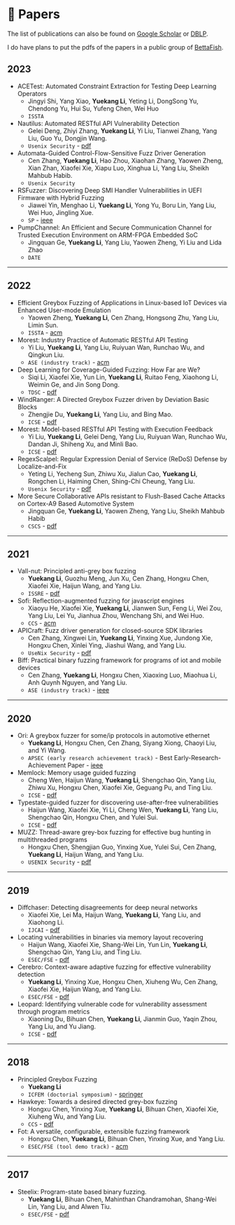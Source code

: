 # 📝 Papers

The list of publications can also be found on [Google Scholar](https://scholar.google.com/citations?user=tuJEDb4AAAAJ&hl=en) or [DBLP](https://dblp.org/pid/204/3729.html).

I do have plans to put the pdfs of the papers in a public group of [BettaFish](https://www.bettafish.cc/).

## 2023

- ACETest: Automated Constraint Extraction for Testing Deep Learning Operators
  - Jingyi Shi, Yang Xiao, **Yuekang Li**, Yeting Li, DongSong Yu, Chendong Yu, Hui Su, Yufeng Chen, Wei Huo
  - `ISSTA`
- Nautilus: Automated RESTful API Vulnerability Detection
  - Gelei Deng, Zhiyi Zhang, **Yuekang Li**, Yi Liu, Tianwei Zhang, Yang Liu, Guo Yu, Dongjin Wang.
  - `Usenix Security` - [pdf](https://www.usenix.org/system/files/sec23fall-prepub-592-deng-gelei.pdf)
- Automata-Guided Control-Flow-Sensitive Fuzz Driver Generation
  - Cen Zhang, **Yuekang Li**, Hao Zhou, Xiaohan Zhang, Yaowen Zheng, Xian Zhan, Xiaofei Xie, Xiapu Luo, Xinghua Li, Yang Liu, Sheikh Mahbub Habib.
  - `Usenix Security` 
- RSFuzzer: Discovering Deep SMI Handler Vulnerabilities in UEFI Firmware with Hybrid Fuzzing
  - Jiawei Yin, Menghao Li, **Yuekang Li**, Yong Yu, Boru Lin, Yang Liu, Wei Huo, Jingling Xue.
  - `SP` - [ieee](https://www.computer.org/csdl/proceedings-article/sp/2023/933600b765/1Js0Ek1SE6c)
- PumpChannel: An Efficient and Secure Communication Channel for Trusted Execution Environment on ARM-FPGA Embedded SoC
  - Jingquan Ge, **Yuekang Li**, Yang Liu, Yaowen Zheng, Yi Liu and Lida Zhao
  - `DATE`

---
  
## 2022

- Efficient Greybox Fuzzing of Applications in Linux-based IoT Devices via Enhanced User-mode Emulation
  - Yaowen Zheng, **Yuekang Li**, Cen Zhang, Hongsong Zhu, Yang Liu, Limin Sun.
  - `ISSTA` - [acm](https://dl.acm.org/doi/10.1145/3533767.3534414)
- Morest: Industry Practice of Automatic RESTful API Testing
  - Yi Liu, **Yuekang Li**, Yang Liu, Ruiyuan Wan, Runchao Wu, and Qingkun Liu.
  - `ASE (industry track)` - [acm](https://dl.acm.org/doi/10.1145/3551349.3559498)
- Deep Learning for Coverage-Guided Fuzzing: How Far are We?
  - Siqi Li, Xiaofei Xie, Yun Lin, **Yuekang Li**, Ruitao Feng, Xiaohong Li, Weimin Ge, and Jin Song Dong.
  - `TDSC` - [pdf](https://research-repository.griffith.edu.au/bitstream/10072/418637/2/Dong3587183-Accepted.pdf)
- WindRanger: A Directed Greybox Fuzzer driven by Deviation Basic Blocks
  - Zhengjie Du, **Yuekang Li**, Yang Liu, and Bing Mao.
  - `ICSE` - [pdf](http://seclab.nju.edu.cn/paper/ICSE22_windranger.pdf)
- Morest: Model-based RESTful API Testing with Execution Feedback
  - Yi Liu, **Yuekang Li**, Gelei Deng, Yang Liu, Ruiyuan Wan, Runchao Wu, Dandan Ji, Shiheng Xu, and Minli Bao.
  - `ICSE` - [pdf](https://arxiv.org/pdf/2204.12148.pdf)
- RegexScalpel: Regular Expression Denial of Service (ReDoS) Defense by Localize-and-Fix
  - Yeting Li, Yecheng Sun, Zhiwu Xu, Jialun Cao, **Yuekang Li**, Rongchen Li, Haiming Chen, Shing-Chi Cheung, Yang Liu.
  - `Usenix Security` - [pdf](https://www.usenix.org/conference/usenixsecurity22/presentation/li-yeting)
- More Secure Collaborative APIs resistant to Flush-Based Cache Attacks on Cortex-A9 Based Automotive System
  - Jingquan Ge, **Yuekang Li**, Yaowen Zheng, Yang Liu, Sheikh Mahbub Habib
  - `CSCS` - [pdf](https://dl.acm.org/doi/10.1145/3568160.3570227)

---

## 2021

- Vall-nut: Principled anti-grey box fuzzing
  - **Yuekang Li**, Guozhu Meng, Jun Xu, Cen Zhang, Hongxu Chen, Xiaofei Xie, Haijun Wang, and Yang Liu.
  - `ISSRE` - [pdf](https://impillar.github.io/files/issre2021vallnut.pdf)
- Sofi: Reflection-augmented fuzzing for javascript engines
  - Xiaoyu He, Xiaofei Xie, **Yuekang Li**, Jianwen Sun, Feng Li, Wei Zou, Yang Liu, Lei Yu, Jianhua Zhou, Wenchang Shi, and Wei Huo.
  - `CCS` - [acm](https://dl.acm.org/doi/pdf/10.1145/3460120.3484823)
- APICraft: Fuzz driver generation for closed-source SDK libraries
  - Cen Zhang, Xingwei Lin, **Yuekang Li**, Yinxing Xue, Jundong Xie, Hongxu Chen, Xinlei Ying, Jiashui Wang, and Yang Liu.
  - `UseNix Security` - [pdf](https://www.usenix.org/system/files/sec21-zhang-cen.pdf)
- Biff: Practical binary fuzzing framework for programs of iot and mobile devices
  - Cen Zhang, **Yuekang Li**, Hongxu Chen, Xiaoxing Luo, Miaohua Li, Anh Quynh Nguyen, and Yang Liu.
  - `ASE (industry track)` - [ieee](https://ieeexplore.ieee.org/document/9678910)

---

## 2020

- Ori: A greybox fuzzer for some/ip protocols in automotive ethernet
  - **Yuekang Li**, Hongxu Chen, Cen Zhang, Siyang Xiong, Chaoyi Liu, and Yi Wang.
  - `APSEC (early research achievement track)` - Best Early-Research-Achievement Paper - [ieee](https://ieeexplore.ieee.org/document/9359273)
- Memlock: Memory usage guided fuzzing
  - Cheng Wen, Haijun Wang, **Yuekang Li**, Shengchao Qin, Yang Liu, Zhiwu Xu, Hongxu Chen, Xiaofei Xie, Geguang Pu, and Ting Liu.
  - `ICSE` - [pdf](https://research.tees.ac.uk/ws/files/15892032/icse2020_memlock.pdf)
- Typestate-guided fuzzer for discovering use-after-free vulnerabilities
  - Haijun Wang, Xiaofei Xie, Yi Li, Cheng Wen, **Yuekang Li**, Yang Liu, Shengchao Qin, Hongxu Chen, and Yulei Sui.
  - `ICSE` - [pdf](https://research.tees.ac.uk/ws/files/15892109/icse2020_uafl.pdf)
- MUZZ: Thread-aware grey-box fuzzing for effective bug hunting in multithreaded programs
  - Hongxu Chen, Shengjian Guo, Yinxing Xue, Yulei Sui, Cen Zhang, **Yuekang Li**, Haijun Wang, and Yang Liu.
  - `USENIX Security` - [pdf](https://arxiv.org/pdf/2007.15943.pdf)


---

## 2019

- Diffchaser: Detecting disagreements for deep neural networks
  - Xiaofei Xie, Lei Ma, Haijun Wang, **Yuekang Li**, Yang Liu, and Xiaohong Li.
  - `IJCAI` - [pdf](https://www.ijcai.org/proceedings/2019/0800.pdf)
- Locating vulnerabilities in binaries via memory layout recovering
  - Haijun Wang, Xiaofei Xie, Shang-Wei Lin, Yun Lin, **Yuekang Li**, Shengchao Qin, Yang Liu, and Ting Liu.
  - `ESEC/FSE` - [pdf](https://ink.library.smu.edu.sg/cgi/viewcontent.cgi?article=8069&context=sis_research)
- Cerebro: Context-aware adaptive fuzzing for effective vulnerability detection
  - **Yuekang Li**, Yinxing Xue, Hongxu Chen, Xiuheng Wu, Cen Zhang, Xiaofei Xie, Haijun Wang, and Yang Liu.
  - `ESEC/FSE` - [pdf](https://ink.library.smu.edu.sg/cgi/viewcontent.cgi?article=8075&context=sis_research)
- Leopard: Identifying vulnerable code for vulnerability assessment through program metrics
  - Xiaoning Du, Bihuan Chen, **Yuekang Li**, Jianmin Guo, Yaqin Zhou, Yang Liu, and Yu Jiang.
  - `ICSE` - [pdf](http://arxiv.org/pdf/1901.11479)

---

## 2018

- Principled Greybox Fuzzing
  - **Yuekang Li**
  - `ICFEM (doctorial symposium)` - [springer](https://link.springer.com/chapter/10.1007/978-3-030-02450-5_34)
- Hawkeye: Towards a desired directed grey-box fuzzing
  - Hongxu Chen, Yinxing Xue, **Yuekang Li**, Bihuan Chen, Xiaofei Xie, Xiuheng Wu, and Yang Liu.
  - `CCS` - [pdf](https://ink.library.smu.edu.sg/cgi/viewcontent.cgi?article=8066&context=sis_research)
- Fot: A versatile, configurable, extensible fuzzing framework
  - Hongxu Chen, **Yuekang Li**, Bihuan Chen, Yinxing Xue, and Yang Liu.
  - `ESEC/FSE (tool demo track)` - [acm](https://dl.acm.org/doi/10.1145/3236024.3264593)

---

## 2017
- Steelix: Program-state based binary fuzzing.
  - **Yuekang Li**, Bihuan Chen, Mahinthan Chandramohan, Shang-Wei Lin, Yang Liu, and Alwen Tiu.
  - `ESEC/FSE` - [pdf](https://wcventure.github.io/FuzzingPaper/Paper/FSE17_Steelix.pdf)



